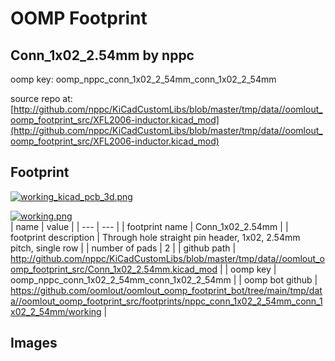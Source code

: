 # OOMP Footprint  
## Conn_1x02_2.54mm  by nppc  
  
oomp key: oomp_nppc_conn_1x02_2_54mm_conn_1x02_2_54mm  
  
source repo at: [http://github.com/nppc/KiCadCustomLibs/blob/master/tmp/data//oomlout_oomp_footprint_src/XFL2006-inductor.kicad_mod](http://github.com/nppc/KiCadCustomLibs/blob/master/tmp/data//oomlout_oomp_footprint_src/XFL2006-inductor.kicad_mod)  
## Footprint  
  
[![working_kicad_pcb_3d.png](working_kicad_pcb_3d_600.png)](working_kicad_pcb_3d.png)  
  
[![working.png](working_600.png)](working.png)  
| name | value | 
| --- | --- | 
| footprint name | Conn_1x02_2.54mm | 
| footprint description | Through hole straight pin header, 1x02, 2.54mm pitch, single row | 
| number of pads | 2 | 
| github path | http://github.com/nppc/KiCadCustomLibs/blob/master/tmp/data//oomlout_oomp_footprint_src/Conn_1x02_2.54mm.kicad_mod | 
| oomp key | oomp_nppc_conn_1x02_2_54mm_conn_1x02_2_54mm | 
| oomp bot github | https://github.com/oomlout/oomlout_oomp_footprint_bot/tree/main/tmp/data//oomlout_oomp_footprint_src/footprints/nppc_conn_1x02_2_54mm_conn_1x02_2_54mm/working | 
## Images  

